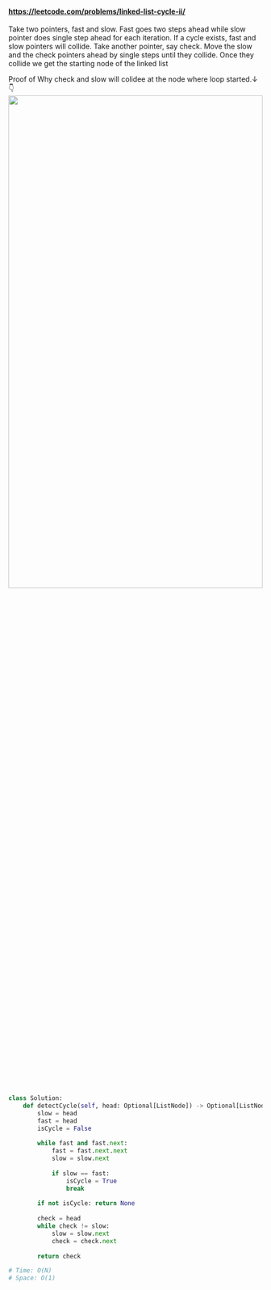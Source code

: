 #### https://leetcode.com/problems/linked-list-cycle-ii/


Take two pointers, fast and slow. Fast goes two steps ahead while slow pointer does single step ahead for each iteration. If a cycle exists, fast and slow pointers will collide. 
Take another pointer, say check. Move the slow and the check pointers ahead by single steps until they collide. Once they collide we get the starting node of the linked list


Proof of Why check and slow will colidee at the node where loop started.↓ 👇
<a href="#"><img width="100%" height="50%" src="https://raw.githubusercontent.com/SamirPaulb/assets/main/LinkedList-Cycle-II-find-point-where-loop-started.jpg" /></a>

```python

class Solution:
    def detectCycle(self, head: Optional[ListNode]) -> Optional[ListNode]:
        slow = head
        fast = head
        isCycle = False
        
        while fast and fast.next:
            fast = fast.next.next
            slow = slow.next
            
            if slow == fast:
                isCycle = True
                break
        
        if not isCycle: return None
        
        check = head
        while check != slow:
            slow = slow.next
            check = check.next
        
        return check

# Time: O(N)
# Space: O(1)
```
